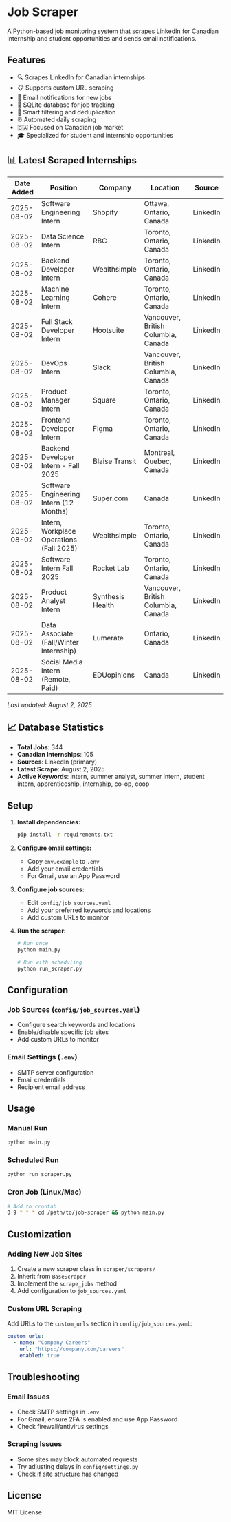 # Job Scraper

A Python-based job monitoring system that scrapes LinkedIn for Canadian internship and student opportunities and sends email notifications.

## Features

- 🔍 Scrapes LinkedIn for Canadian internships
- 📋 Supports custom URL scraping
- 📧 Email notifications for new jobs
- 💾 SQLite database for job tracking
- 🎯 Smart filtering and deduplication
- ⏰ Automated daily scraping
- 🇨🇦 Focused on Canadian job market
- 🎓 Specialized for student and internship opportunities

## 📊 Latest Scraped Internships

| Date Added | Position | Company | Location | Source |
|------------|----------|---------|----------|---------|
| 2025-08-02 | Software Engineering Intern | Shopify | Ottawa, Ontario, Canada | LinkedIn |
| 2025-08-02 | Data Science Intern | RBC | Toronto, Ontario, Canada | LinkedIn |
| 2025-08-02 | Backend Developer Intern | Wealthsimple | Toronto, Ontario, Canada | LinkedIn |
| 2025-08-02 | Machine Learning Intern | Cohere | Toronto, Ontario, Canada | LinkedIn |
| 2025-08-02 | Full Stack Developer Intern | Hootsuite | Vancouver, British Columbia, Canada | LinkedIn |
| 2025-08-02 | DevOps Intern | Slack | Vancouver, British Columbia, Canada | LinkedIn |
| 2025-08-02 | Product Manager Intern | Square | Toronto, Ontario, Canada | LinkedIn |
| 2025-08-02 | Frontend Developer Intern | Figma | Toronto, Ontario, Canada | LinkedIn |
| 2025-08-02 | Backend Developer Intern - Fall 2025 | Blaise Transit | Montreal, Quebec, Canada | LinkedIn |
| 2025-08-02 | Software Engineering Intern (12 Months) | Super.com | Canada | LinkedIn |
| 2025-08-02 | Intern, Workplace Operations (Fall 2025) | Wealthsimple | Toronto, Ontario, Canada | LinkedIn |
| 2025-08-02 | Software Intern Fall 2025 | Rocket Lab | Toronto, Ontario, Canada | LinkedIn |
| 2025-08-02 | Product Analyst Intern | Synthesis Health | Vancouver, British Columbia, Canada | LinkedIn |
| 2025-08-02 | Data Associate (Fall/Winter Internship) | Lumerate | Ontario, Canada | LinkedIn |
| 2025-08-02 | Social Media Intern (Remote, Paid) | EDUopinions | Canada | LinkedIn |

*Last updated: August 2, 2025*

## 📈 Database Statistics

- **Total Jobs**: 344
- **Canadian Internships**: 105
- **Sources**: LinkedIn (primary)
- **Latest Scrape**: August 2, 2025
- **Active Keywords**: intern, summer analyst, summer intern, student intern, apprenticeship, internship, co-op, coop

## Setup

1. **Install dependencies:**
   ```bash
   pip install -r requirements.txt
   ```

2. **Configure email settings:**
   - Copy `env.example` to `.env`
   - Add your email credentials
   - For Gmail, use an App Password

3. **Configure job sources:**
   - Edit `config/job_sources.yaml`
   - Add your preferred keywords and locations
   - Add custom URLs to monitor

4. **Run the scraper:**
   ```bash
   # Run once
   python main.py
   
   # Run with scheduling
   python run_scraper.py
   ```

## Configuration

### Job Sources (`config/job_sources.yaml`)
- Configure search keywords and locations
- Enable/disable specific job sites
- Add custom URLs to monitor

### Email Settings (`.env`)
- SMTP server configuration
- Email credentials
- Recipient email address

## Usage

### Manual Run
```bash
python main.py
```

### Scheduled Run
```bash
python run_scraper.py
```

### Cron Job (Linux/Mac)
```bash
# Add to crontab
0 9 * * * cd /path/to/job-scraper && python main.py
```

## Customization

### Adding New Job Sites
1. Create a new scraper class in `scraper/scrapers/`
2. Inherit from `BaseScraper`
3. Implement the `scrape_jobs` method
4. Add configuration to `job_sources.yaml`

### Custom URL Scraping
Add URLs to the `custom_urls` section in `config/job_sources.yaml`:

```yaml
custom_urls:
  - name: "Company Careers"
    url: "https://company.com/careers"
    enabled: true
```

## Troubleshooting

### Email Issues
- Check SMTP settings in `.env`
- For Gmail, ensure 2FA is enabled and use App Password
- Check firewall/antivirus settings

### Scraping Issues
- Some sites may block automated requests
- Try adjusting delays in `config/settings.py`
- Check if site structure has changed

## License

MIT License 